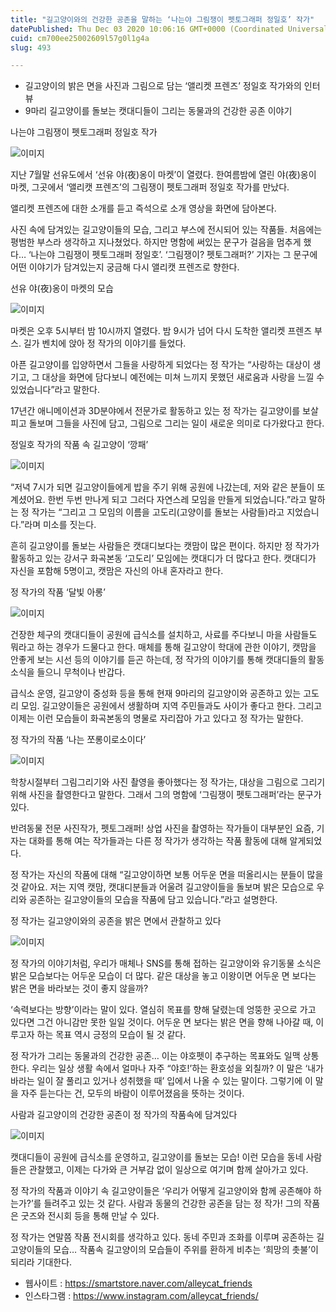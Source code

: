 ```yaml
---
title: "길고양이와의 건강한 공존을 말하는 ‘나는야 그림쟁이 펫토그래퍼 정일호’ 작가"
datePublished: Thu Dec 03 2020 10:06:16 GMT+0000 (Coordinated Universal Time)
cuid: cm700ee25002609l57g0l1g4a
slug: 493

---
```



- 길고양이의 밝은 면을 사진과 그림으로 담는 ‘앨리켓 프렌즈’ 정일호 작가와의 인터뷰
- 9마리 길고양이를 돌보는 캣대디들이 그리는 동물과의 건강한 공존 이야기

나는야 그림쟁이 펫토그래퍼 정일호 작가

![이미지](https://cdn.hashnode.com/res/hashnode/image/upload/v1739249742734/989bc4d6-8722-4eb7-850f-6f37d1e1bdc0.png)

지난 7월말 선유도에서 ‘선유 야(夜)옹이 마켓’이 열렸다. 한여름밤에 열린 야(夜)옹이 마켓, 그곳에서 ‘앨리캣 프렌즈’의 그림쟁이 펫토그래퍼 정일호 작가를 만났다.

앨리켓 프렌즈에 대한 소개를 듣고 즉석으로 소개 영상을 화면에 담아본다.

사진 속에 담겨있는 길고양이들의 모습, 그리고 부스에 전시되어 있는 작품들. 처음에는 평범한 부스라 생각하고 지나쳤었다. 하지만 명함에 써있는 문구가 걸음을 멈추게 했다… ‘나는야 그림쟁이 펫토그래퍼 정일호’. ‘그림쟁이? 펫토그래퍼?’ 기자는 그 문구에 어떤 이야기가 담겨있는지 궁금해 다시 앨리캣 프렌즈로 향한다.

선유 야(夜)옹이 마켓의 모습

![이미지](https://cdn.hashnode.com/res/hashnode/image/upload/v1739249745881/b920f8bf-0212-460d-ab39-4f7a28fb064b.png)

마켓은 오후 5시부터 밤 10시까지 열렸다. 밤 9시가 넘어 다시 도착한 앨리켓 프렌즈 부스. 길가 벤치에 앉아 정 작가의 이야기를 들었다.

아픈 길고양이를 입양하면서 그들을 사랑하게 되었다는 정 작가는 “사랑하는 대상이 생기고, 그 대상을 화면에 담다보니 예전에는 미쳐 느끼지 못했던 새로움과 사랑을 느낄 수 있었습니다”라고 말한다.

17년간 애니메이션과 3D분야에서 전문가로 활동하고 있는 정 작가는 길고양이를 보살피고 돌보며 그들을 사진에 담고, 그림으로 그리는 일이 새로운 의미로 다가왔다고 한다.

정일호 작가의 작품 속 길고양이 ‘깡패’

![이미지](https://cdn.hashnode.com/res/hashnode/image/upload/v1739249748338/3dd16f5f-a75d-4eff-86e3-9217baa3d96e.jpeg)

“저녁 7시가 되면 길고양이들에게 밥을 주기 위해 공원에 나갔는데, 저와 같은 분들이 또 계셨어요. 한번 두번 만나게 되고 그러다 자연스레 모임을 만들게 되었습니다.”라고 말하는 정 작가는 “그리고 그 모임의 이름을 고도리(고양이를 돌보는 사람들)라고 지었습니다.”라며 미소를 짓는다.

흔히 길고양이를 돌보는 사람들은 캣대디보다는 캣맘이 많은 편이다. 하지만 정 작가가 활동하고 있는 강서구 화곡본동 ‘고도리’ 모임에는 캣대디가 더 많다고 한다. 캣대디가 자신을 포함해 5명이고, 캣맘은 자신의 아내 혼자라고 한다.

정 작가의 작품 ‘달빛 아롱’

![이미지](https://cdn.hashnode.com/res/hashnode/image/upload/v1739249750323/e0cc0e93-7295-4a3f-a05a-9d7ca32ac7c8.jpeg)

건장한 체구의 캣대디들이 공원에 급식소를 설치하고, 사료를 주다보니 마을 사람들도 뭐라고 하는 경우가 드물다고 한다. 매체를 통해 길고양이 학대에 관한 이야기, 캣맘을 안좋게 보는 시선 등의 이야기를 듣곤 하는데, 정 작가의 이야기를 통해 캣대디들의 활동 소식을 들으니 무척이나 반갑다.

급식소 운영, 길고양이 중성화 등을 통해 현재 9마리의 길고양이와 공존하고 있는 고도리 모임. 길고양이들은 공원에서 생활하며 지역 주민들과도 사이가 좋다고 한다. 그리고 이제는 이런 모습들이 화곡본동의 명물로 자리잡아 가고 있다고 정 작가는 말한다.

정 작가의 작품 ‘나는 쪼롱이로소이다’

![이미지](https://cdn.hashnode.com/res/hashnode/image/upload/v1739249752115/ebec1929-5068-4cba-b8df-0ad182001d49.jpeg)

학창시절부터 그림그리기와 사진 촬영을 좋아했다는 정 작가는, 대상을 그림으로 그리기 위해 사진을 촬영한다고 말한다. 그래서 그의 명함에 ‘그림쟁이 펫토그래퍼’라는 문구가 있다.

반려동물 전문 사진작가, 펫토그래퍼! 상업 사진을 촬영하는 작가들이 대부분인 요즘, 기자는 대화를 통해 여는 작가들과는 다른 정 작가가 생각하는 작품 활동에 대해 알게되었다.

정 작가는 자신의 작품에 대해 “길고양이하면 보통 어두운 면을 떠올리시는 분들이 많을 것 같아요. 저는 지역 캣맘, 캣대디분들과 어울려 길고양이들을 돌보며 밝은 모습으로 우리와 공존하는 길고양이들의 모습을 작품에 담고 있습니다.”라고 설명한다.

정 작가는 길고양이와의 공존을 밝은 면에서 관찰하고 있다

![이미지](https://cdn.hashnode.com/res/hashnode/image/upload/v1739249753840/8d94e328-cf80-4d1b-bdc3-ac63c9bf74ac.jpeg)

정 작가의 이야기처럼, 우리가 매체나 SNS를 통해 접하는 길고양이와 유기동물 소식은 밝은 모습보다는 어두운 모습이 더 많다. 같은 대상을 놓고 이왕이면 어두운 면 보다는 밝은 면을 바라보는 것이 좋지 않을까?

‘속력보다는 방향’이라는 말이 있다. 열심히 목표를 향해 달렸는데 엉뚱한 곳으로 가고 있다면 그건 아니감만 못한 일일 것이다. 어두운 면 보다는 밝은 면을 향해 나아갈 때, 이루고자 하는 목표 역시 긍정의 모습이 될 것 같다.

정 작가가 그리는 동물과의 건강한 공존… 이는 야호펫이 추구하는 목표와도 일맥 상통한다. 우리는 일상 생활 속에서 얼마나 자주 “야호!’하는 환호성을 외칠까? 이 말은 ‘내가 바라는 일이 잘 풀리고 있거나 성취했을 때’ 입에서 나올 수 있는 말이다. 그렇기에 이 말을 자주 듣는다는 건, 모두의 바람이 이루어졌음을 뜻하는 것이다.

사람과 길고양이의 건강한 공존이 정 작가의 작품속에 담겨있다

![이미지](https://cdn.hashnode.com/res/hashnode/image/upload/v1739249756400/72dfed68-fada-461d-9d6f-6956b3d5ba77.jpeg)

캣대디들이 공원에 급식소를 운영하고, 길고양이를 돌보는 모습! 이런 모습을 동네 사람들은 관찰했고, 이제는 다가와 큰 거부감 없이 일상으로 여기며 함께 살아가고 있다.

정 작가의 작품과 이야기 속 길고양이들은 ‘우리가 어떻게 길고양이와 함께 공존해야 하는가?’를 들려주고 있는 것 같다. 사람과 동물의 건강한 공존을 담는 정 작가! 그의 작품은 굿즈와 전시회 등을 통해 만날 수 있다.

정 작가는 연말쯤 작품 전시회를 생각하고 있다. 동네 주민과 조화를 이루며 공존하는 길고양이들의 모습… 작품속 길고양이의 모습들이 주위를 환하게 비추는 ‘희망의 촛불’이 되리라 기대한다.

- 웹사이트 : https://smartstore.naver.com/alleycat_friends
- 인스타그램 : https://www.instagram.com/alleycat_friends/